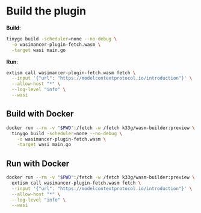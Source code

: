 # Build the plugin

**Build**:
```bash
tinygo build -scheduler=none --no-debug \
  -o wasimancer-plugin-fetch.wasm \
  -target wasi main.go
```

**Run**:
```bash
extism call wasimancer-plugin-fetch.wasm fetch \
  --input '{"url": "https://modelcontextprotocol.io/introduction"}' \
  --allow-host "*" \
  --log-level "info" \
  --wasi
```

## Build with Docker

```bash
docker run --rm -v "$PWD":/fetch -w /fetch k33g/wasm-builder:preview \
  tinygo build -scheduler=none --no-debug \
    -o wasimancer-plugin-fetch.wasm \
    -target wasi main.go
```

## Run with Docker

```bash
docker run --rm -v "$PWD":/fetch -w /fetch k33g/wasm-builder:preview \
  extism call wasimancer-plugin-fetch.wasm fetch \
  --input '{"url": "https://modelcontextprotocol.io/introduction"}' \
  --allow-host "*" \
  --log-level "info" \
  --wasi
```